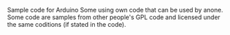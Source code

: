Sample code for Arduino
Some using own code that can be used by anone. Some code are samples from other people's GPL code and licensed under the same coditions (if stated in the code).
